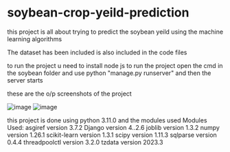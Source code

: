 # soybean-crop-yeild-prediction
this project is all about trying to predict the soybean yeild using the machine learning algorithms


The dataset has been included is also included  in the code files 

to run the project u need to install node js 
to run the project open the cmd in  the soybean folder and use python  "manage.py runserver" and then the server starts 

these are the o/p screenshots of the project 

![image](https://github.com/saikumaryangala/soybean-crop-yeild-prediction/assets/71752864/92e7b80a-f9b3-4a36-b59b-0b1587cb3ed5)
![image](https://github.com/saikumaryangala/soybean-crop-yeild-prediction/assets/71752864/68883e9a-d011-4359-8172-ff9f904efc37)

this project is done using python 3.11.0 
and the modules used
Modules Used:
asgiref version 3.7.2
Django version 4..2.6
joblib version 1.3.2
numpy version 1.26.1
scikit-learn version 1.3.1
scipy version 1.11.3
sqlparse version 0.4.4
threadpoolctl version 3.2.0
tzdata version 2023.3






